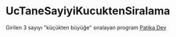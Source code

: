 # UcTaneSayiyiKucuktenSiralama
Girilen 3 sayıyı "küçükten büyüğe" sıralayan program
[Patika Dev](https://www.patika.dev/)
